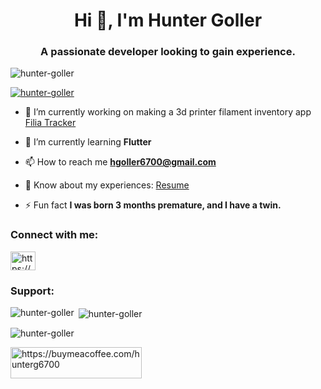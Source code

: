 <h1 align="center">Hi 👋, I'm Hunter Goller</h1>
<h3 align="center">A passionate developer looking to gain experience.</h3>

<p align="left"> <img src="https://komarev.com/ghpvc/?username=hunter-goller&label=Profile%20views&color=0e75b6&style=flat" alt="hunter-goller" /> </p>

<p align="left"> <a href="https://github.com/ryo-ma/github-profile-trophy"><img src="https://github-profile-trophy.vercel.app/?username=hunter-goller" alt="hunter-goller" /></a> </p>

- 🔭 I’m currently working on making a 3d printer filament inventory app [Filia Tracker](https://github.com/hunter-goller/Filament-app)

- 🌱 I’m currently learning **Flutter**

- 📫 How to reach me **hgoller6700@gmail.com**

- 📄 Know about my experiences: [Resume](https://www.linkedin.com/in/hunter-goller/overlay/1741723753948/single-media-viewer?type=DOCUMENT&profileId=ACoAADDe22cBAvaPmWGDFTlbDi1sX-VcIcjl150&lipi=urn%3Ali%3Apage%3Ad_flagship3_profile_view_base%3BYsOmwjauQBepCqjgpRU0pg%3D%3D)

- ⚡ Fun fact **I was born 3 months premature, and I have a twin.**

<h3 align="left">Connect with me:</h3>
<p align="left">
<a href="https://www.linkedin.com/in/hunter-goller/" target="blank"><img align="center" src="https://raw.githubusercontent.com/rahuldkjain/github-profile-readme-generator/master/src/images/icons/Social/linked-in-alt.svg" alt="https://www.linkedin.com/in/hunter-goller/" height="30" width="40" /></a>
</p>

<h3 align="left">Support:</h3>

<p><img align="left" src="https://github-readme-stats.vercel.app/api/top-langs?username=hunter-goller&show_icons=true&locale=en&layout=compact" alt="hunter-goller" /></p>

<p>&nbsp;<img align="center" src="https://github-readme-stats.vercel.app/api?username=hunter-goller&show_icons=true&locale=en" alt="hunter-goller" /></p>

<p><img align="center" src="https://github-readme-streak-stats.herokuapp.com/?user=hunter-goller&" alt="hunter-goller" /></p>
<p><a href="https://www.buymeacoffee.com/https://buymeacoffee.com/hunter-goller"> <img align="left" src="https://cdn.buymeacoffee.com/buttons/v2/default-yellow.png" height="50" width="210" alt="https://buymeacoffee.com/hunterg6700" /></a></p><br><br>

